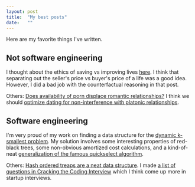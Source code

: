 ```yaml
---
layout: post
title:  "My best posts"
date:   ""
---
```


Here are my favorite things I've written.

## Not software engineering

I thought about the ethics of saving vs improving lives [here](http://shlegeris.com/2015/08/08/value-of-life.html). I think that separating out the seller's price vs buyer's price of a life was a good idea. However, I did a bad job with the counterfactual reasoning in that post.

Others: [Does availability of porn displace romantic relationships?](http://shlegeris.com/2016/07/29/porn.html) I think we should [optimize dating for non-interference with platonic relationships](http://shlegeris.com/2016/05/29/explicit.html).

## Software engineering

I'm very proud of my work on finding a data structure for the [dynamic k-smallest problem](http://shlegeris.com/2016/06/16/kth-richest.html). My solution involves some interesting properties of red-black trees, some non-obvious amortized cost calculations, and a kind-of-neat [generalization of the famous quickselect algorithm](http://shlegeris.com/2016/06/16/generalized-multi-quickselect.html).

Others: [Hash ordered treaps are a neat data structure](http://shlegeris.com/2016/07/02/hash-ordered-treaps.html). I made [a list of questions in Cracking the Coding Interview](http://shlegeris.com/2016/06/22/ctci.html) which I think come up more in startup interviews.

